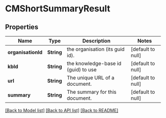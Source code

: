 # CMShortSummaryResult
## Properties

| Name | Type | Description | Notes |
|------------ | ------------- | ------------- | -------------|
| **organisationId** | **String** | the organisation (its guid id). | [default to null] |
| **kbId** | **String** | the knowledge-base id (guid) to use | [default to null] |
| **url** | **String** | The unique URL of a document. | [default to null] |
| **summary** | **String** | The summary for this document. | [default to null] |

[[Back to Model list]](../README.md#documentation-for-models) [[Back to API list]](../README.md#documentation-for-api-endpoints) [[Back to README]](../README.md)

